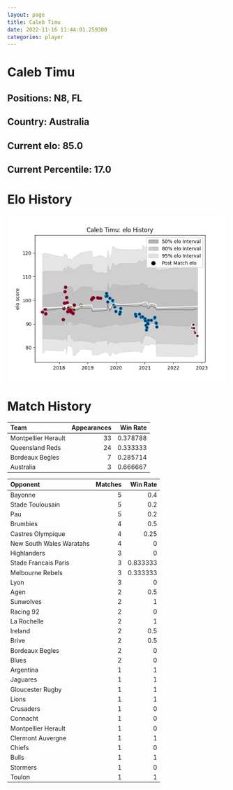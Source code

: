 ```yaml
---  
layout: page  
title: Caleb Timu  
date: 2022-11-16 11:44:01.259380  
categories: player  
---
```

# Caleb Timu

## Positions: N8, FL

## Country: Australia

## Current elo: 85.0

## Current Percentile: 17.0

# Elo History


![elo history](history_CalebTimu.png)
# Match History


| Team                |   Appearances |   Win Rate |
|:--------------------|--------------:|-----------:|
| Montpellier Herault |            33 |   0.378788 |
| Queensland Reds     |            24 |   0.333333 |
| Bordeaux Begles     |             7 |   0.285714 |
| Australia           |             3 |   0.666667 |

| Opponent                 |   Matches |   Win Rate |
|:-------------------------|----------:|-----------:|
| Bayonne                  |         5 |   0.4      |
| Stade Toulousain         |         5 |   0.2      |
| Pau                      |         5 |   0.2      |
| Brumbies                 |         4 |   0.5      |
| Castres Olympique        |         4 |   0.25     |
| New South Wales Waratahs |         4 |   0        |
| Highlanders              |         3 |   0        |
| Stade Francais Paris     |         3 |   0.833333 |
| Melbourne Rebels         |         3 |   0.333333 |
| Lyon                     |         3 |   0        |
| Agen                     |         2 |   0.5      |
| Sunwolves                |         2 |   1        |
| Racing 92                |         2 |   0        |
| La Rochelle              |         2 |   1        |
| Ireland                  |         2 |   0.5      |
| Brive                    |         2 |   0.5      |
| Bordeaux Begles          |         2 |   0        |
| Blues                    |         2 |   0        |
| Argentina                |         1 |   1        |
| Jaguares                 |         1 |   1        |
| Gloucester Rugby         |         1 |   1        |
| Lions                    |         1 |   1        |
| Crusaders                |         1 |   0        |
| Connacht                 |         1 |   0        |
| Montpellier Herault      |         1 |   0        |
| Clermont Auvergne        |         1 |   1        |
| Chiefs                   |         1 |   0        |
| Bulls                    |         1 |   1        |
| Stormers                 |         1 |   0        |
| Toulon                   |         1 |   1        |